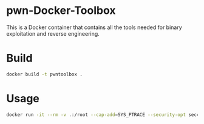 # pwn-Docker-Toolbox

This is a Docker container that contains all the tools needed for binary exploitation and reverse engineering.

# Build

```bash
docker build -t pwntoolbox .
```

# Usage

```bash
docker run -it --rm -v .:/root --cap-add=SYS_PTRACE --security-opt seccomp=unconfined pwntoolbox
```